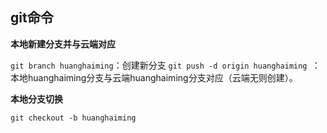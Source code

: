 ## git命令

**本地新建分支并与云端对应**

`git branch huanghaiming`：创建新分支
`git push -d origin huanghaiming `：本地huanghaiming分支与云端huanghaiming分支对应（云端无则创建）。

**本地分支切换**

`git checkout -b huanghaiming`
